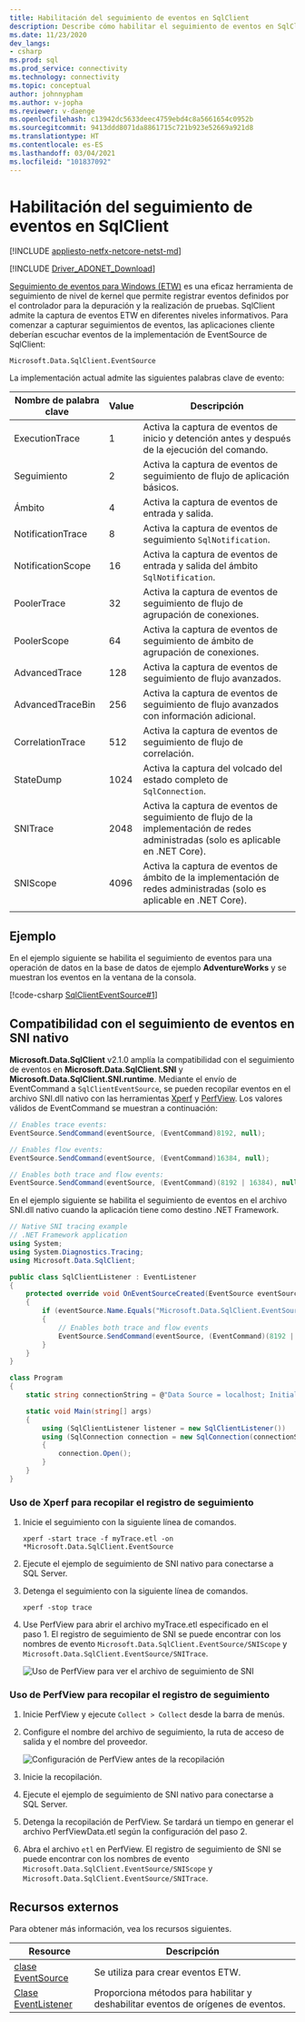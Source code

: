 ```yaml
---
title: Habilitación del seguimiento de eventos en SqlClient
description: Describe cómo habilitar el seguimiento de eventos en SqlClient implementando un agente de escucha de eventos y cómo obtener acceso a los datos del evento.
ms.date: 11/23/2020
dev_langs:
- csharp
ms.prod: sql
ms.prod_service: connectivity
ms.technology: connectivity
ms.topic: conceptual
author: johnnypham
ms.author: v-jopha
ms.reviewer: v-daenge
ms.openlocfilehash: c13942dc5633deec4759ebd4c8a5661654c0952b
ms.sourcegitcommit: 9413ddd8071da8861715c721b923e52669a921d8
ms.translationtype: HT
ms.contentlocale: es-ES
ms.lasthandoff: 03/04/2021
ms.locfileid: "101837092"
---
```

# <a name="enable-event-tracing-in-sqlclient"></a>Habilitación del seguimiento de eventos en SqlClient

[!INCLUDE [appliesto-netfx-netcore-netst-md](../../includes/appliesto-netfx-netcore-netst-md.md)]

[!INCLUDE [Driver_ADONET_Download](../../includes/driver_adonet_download.md)]

[Seguimiento de eventos para Windows (ETW)](/windows/win32/etw/event-tracing-portal) es una eficaz herramienta de seguimiento de nivel de kernel que permite registrar eventos definidos por el controlador para la depuración y la realización de pruebas. SqlClient admite la captura de eventos ETW en diferentes niveles informativos. Para comenzar a capturar seguimientos de eventos, las aplicaciones cliente deberían escuchar eventos de la implementación de EventSource de SqlClient:

```
Microsoft.Data.SqlClient.EventSource
```

La implementación actual admite las siguientes palabras clave de evento:

| Nombre de palabra clave | Value | Descripción |
| ------------ | ----- | ----------- |
| ExecutionTrace | 1 | Activa la captura de eventos de inicio y detención antes y después de la ejecución del comando. |
| Seguimiento | 2 | Activa la captura de eventos de seguimiento de flujo de aplicación básicos. |
| Ámbito | 4 | Activa la captura de eventos de entrada y salida. |
| NotificationTrace | 8 | Activa la captura de eventos de seguimiento `SqlNotification`. |
| NotificationScope | 16 | Activa la captura de eventos de entrada y salida del ámbito `SqlNotification`. |
| PoolerTrace | 32 | Activa la captura de eventos de seguimiento de flujo de agrupación de conexiones. |
| PoolerScope | 64 | Activa la captura de eventos de seguimiento de ámbito de agrupación de conexiones. |
| AdvancedTrace | 128 | Activa la captura de eventos de seguimiento de flujo avanzados. |
| AdvancedTraceBin  | 256 | Activa la captura de eventos de seguimiento de flujo avanzados con información adicional. |
| CorrelationTrace | 512 | Activa la captura de eventos de seguimiento de flujo de correlación. |
| StateDump | 1024 | Activa la captura del volcado del estado completo de `SqlConnection`. |
| SNITrace | 2048 | Activa la captura de eventos de seguimiento de flujo de la implementación de redes administradas (solo es aplicable en .NET Core). |
| SNIScope | 4096 | Activa la captura de eventos de ámbito de la implementación de redes administradas (solo es aplicable en .NET Core). |
|||

## <a name="example"></a>Ejemplo

En el ejemplo siguiente se habilita el seguimiento de eventos para una operación de datos en la base de datos de ejemplo **AdventureWorks** y se muestran los eventos en la ventana de la consola.

[!code-csharp [SqlClientEventSource#1](~/../sqlclient/doc/samples/SqlClientEventSource.cs#1)]

## <a name="event-tracing-support-in-native-sni"></a>Compatibilidad con el seguimiento de eventos en SNI nativo

**Microsoft.Data.SqlClient** v2.1.0 amplía la compatibilidad con el seguimiento de eventos en **Microsoft.Data.SqlClient.SNI** y **Microsoft.Data.SqlClient.SNI.runtime**. Mediante el envío de EventCommand a `SqlClientEventSource`, se pueden recopilar eventos en el archivo SNI.dll nativo con las herramientas [Xperf](/windows-hardware/test/wpt/) y [PerfView](https://github.com/microsoft/perfview). Los valores válidos de EventCommand se muestran a continuación:

```cs
// Enables trace events:
EventSource.SendCommand(eventSource, (EventCommand)8192, null);

// Enables flow events:
EventSource.SendCommand(eventSource, (EventCommand)16384, null);

// Enables both trace and flow events:
EventSource.SendCommand(eventSource, (EventCommand)(8192 | 16384), null);
```

En el ejemplo siguiente se habilita el seguimiento de eventos en el archivo SNI.dll nativo cuando la aplicación tiene como destino .NET Framework. 

```cs
// Native SNI tracing example
// .NET Framework application
using System;
using System.Diagnostics.Tracing;
using Microsoft.Data.SqlClient;

public class SqlClientListener : EventListener
{
    protected override void OnEventSourceCreated(EventSource eventSource)
    {
        if (eventSource.Name.Equals("Microsoft.Data.SqlClient.EventSource"))
        {
            // Enables both trace and flow events
            EventSource.SendCommand(eventSource, (EventCommand)(8192 | 16384), null);
        }
    }
}

class Program
{
    static string connectionString = @"Data Source = localhost; Initial Catalog = AdventureWorks;Integrated Security=true;";

    static void Main(string[] args)
    {
        using (SqlClientListener listener = new SqlClientListener())
        using (SqlConnection connection = new SqlConnection(connectionString))
        {
            connection.Open();
        }        
    }
}
```

### <a name="use-xperf-to-collect-trace-log"></a>Uso de Xperf para recopilar el registro de seguimiento

1. Inicie el seguimiento con la siguiente línea de comandos.

   ```
   xperf -start trace -f myTrace.etl -on *Microsoft.Data.SqlClient.EventSource
   ```

2. Ejecute el ejemplo de seguimiento de SNI nativo para conectarse a SQL Server.

3. Detenga el seguimiento con la siguiente línea de comandos.

   ```
   xperf -stop trace
   ```

4. Use PerfView para abrir el archivo myTrace.etl especificado en el paso 1. El registro de seguimiento de SNI se puede encontrar con los nombres de evento `Microsoft.Data.SqlClient.EventSource/SNIScope` y `Microsoft.Data.SqlClient.EventSource/SNITrace`.

   ![Uso de PerfView para ver el archivo de seguimiento de SNI](media/view-event-trace-native-sni.png)


### <a name="use-perfview-to-collect-trace-log"></a>Uso de PerfView para recopilar el registro de seguimiento

1. Inicie PerfView y ejecute `Collect > Collect` desde la barra de menús.

2. Configure el nombre del archivo de seguimiento, la ruta de acceso de salida y el nombre del proveedor.

   ![Configuración de PerfView antes de la recopilación](media/collect-event-trace-native-sni.png)

3. Inicie la recopilación.

4. Ejecute el ejemplo de seguimiento de SNI nativo para conectarse a SQL Server.

5. Detenga la recopilación de PerfView. Se tardará un tiempo en generar el archivo PerfViewData.etl según la configuración del paso 2.

6. Abra el archivo `etl` en PerfView. El registro de seguimiento de SNI se puede encontrar con los nombres de evento `Microsoft.Data.SqlClient.EventSource/SNIScope` y `Microsoft.Data.SqlClient.EventSource/SNITrace`.

## <a name="external-resources"></a>Recursos externos  

Para obtener más información, vea los recursos siguientes.  
  
|Resource|Descripción|  
|--------------|-----------------|  
|[clase EventSource](/dotnet/api/system.diagnostics.tracing.eventsource)|Se utiliza para crear eventos ETW.|
|[Clase EventListener](/dotnet/api/system.diagnostics.tracing.eventlistener)|Proporciona métodos para habilitar y deshabilitar eventos de orígenes de eventos.|
